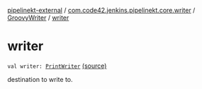 [pipelinekt-external](../../index.md) / [com.code42.jenkins.pipelinekt.core.writer](../index.md) / [GroovyWriter](index.md) / [writer](./writer.md)

# writer

`val writer: `[`PrintWriter`](https://docs.oracle.com/javase/6/docs/api/java/io/PrintWriter.html) [(source)](https://github.com/code42/pipelinekt/tree/master/core/src/main/kotlin/com/code42/jenkins/pipelinekt/core/writer/GroovyWriter.kt#L30)

destination to write to.

